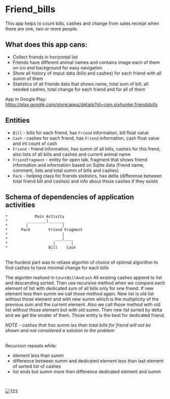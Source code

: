 # Friend_bills

This app helps to count bills, cashes and change from sales receipt when there are one, two or more people.

## What does this app cans:

* Collect friends in horizontal list
* Friends have different animal names and contains image each of them on ico and background for easy navigation
* Show all history of imput data (bills and cashes) for each friend with all summ of them
* Statistics of all friends data that shows name, total sum of bill, all needed cashes, total change for each friend and for all of them

App in Google Play:
<br>https://play.google.com/store/apps/details?id=com.pixhunter.friendsbills

## Entities

* `Bill` - bills for each friend, has `Friend` information, bill float value
* `Cash` - cashes for each friend, has `Friend` information, cash float value and int count of cash
* `Friend` - friend information, has summ of all bills, cashes for this frend, also lists of all bills and cashes and current animal name
* `Friendfragment` - entity for open tab, fragment that shows friend information and information based on Sqlite data (friend name, comment, lists and total summ of bills and cashes)
* `Pack` - helping class for friends statistics, has delta (differense between total friend bill and cashes) and info about those cashes if they exists

## Schema of dependencies of application activities
 ```
 *            Main Activity
 *         ________|_______
 *        |               |
 *      Pack        Friend Fragment
 *                        |
 *                     ___|____
 *                    |       |
 *                  Bill    Cash
 ```


<br>The hurdest part was to reliase algoritm of choice of optimal algorithm to find cashes to have minimal change for each bills

The algoritm realised in `CountBillAndCash`
All existing cashes append to list and descending sorted. 
Then use recursive method when we compare each element of list with dedicated sum of all bills only for one friend. 
If new element less then summ we call those method again. 
New list is old list without those element and with new summ which is the multiplicity of the previous sum and the current element.
Also we call those method with old list without those element but with old summ.
Then new list sorted by delta and we get the smaler of them. Those entity is the best for dedicated friend.

*NOTE - cashes that has summ les than total bills for friend will not be shown and not considered a solution to the problem*

<br>Recursion repeats while:
* element less than summ
* difference between summ and dedicated element less than last element of sorted list of cashes
* list ends but summ more then difference dedicated element and summ 

<br>


![123](https://user-images.githubusercontent.com/88940110/213296508-706da9c2-f054-4a62-b48e-8ccb1ed00719.jpg)
